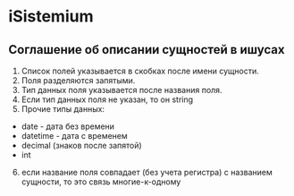 # iSistemium

## Соглашение об описании сущностей в ишусах

1. Список полей указывается в скобках после имени сущности.
2. Поля разделяются запятыми.
3. Тип данных поля указывается после названия поля.
4. Если тип данных поля не указан, то он string
5. Прочие типы данных:
  - date - дата без времени
  - datetime - дата с временем
  - decimal (знаков после запятой) 
  - int
6. если название поля совпадает (без учета регистра) с названием сущности, то это связь многие-к-одному
